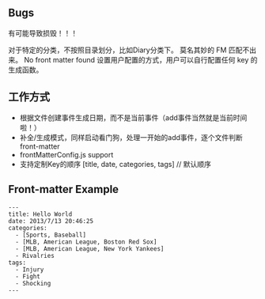## Bugs
有可能导致损毁！！！

对于特定的分类，不按照目录划分，比如Diary分类下。
莫名其妙的 FM 匹配不出来。
No front matter found
设置用户配置的方式，用户可以自行配置任何 key 的生成函数。

## 工作方式
- 根据文件创建事件生成日期，而不是当前事件（add事件当然就是当前时间啦！）
- 补全/生成模式，同样启动看门狗，处理一开始的add事件，逐个文件判断 front-matter
- frontMatterConfig.js support
- 支持定制Key的顺序 [title, date, categories, tags] // 默认顺序

## Front-matter Example
```
---
title: Hello World
date: 2013/7/13 20:46:25
categories:
  - [Sports, Baseball]
  - [MLB, American League, Boston Red Sox]
  - [MLB, American League, New York Yankees]
  - Rivalries
tags:
  - Injury
  - Fight
  - Shocking
---
```
